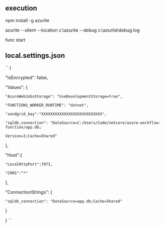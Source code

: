 ## execution

npm install -g azurite

azurite --silent --location c:\azurite --debug c:\azurite\debug.log

func start

## local.settings.json

``
{

  "IsEncrypted": false,

  "Values": {

    "AzureWebJobsStorage": "UseDevelopmentStorage=true",

    "FUNCTIONS_WORKER_RUNTIME": "dotnet",

    "sendgrid_key":"XXXXXXXXXXXXXXXXXXXXXXXXXXX",

    "sqldb_connection": "DataSource=C:/Users/Code/netcore/azure-workflow-function/app.db;

    Version=3;Cache=Shared"

  },

  "Host":{

    "LocalHttpPort":7071,

    "CORS":"*"

  },

  "ConnectionStrings": {

    "sqldb_connection": "DataSource=app.db;Cache=Shared"

  }
  
}
``